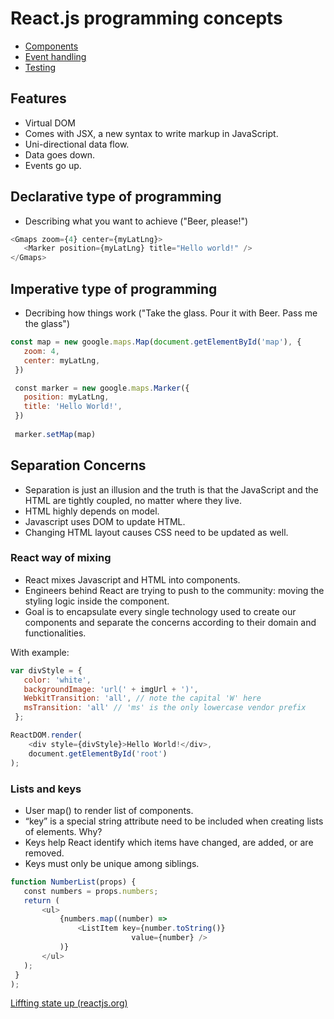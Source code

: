 # React.js programming concepts

- [Components](js-react_cpt-component.md)
- [Event handling](js-react_cpt-evthand.md)
- [Testing](js-react_cpt-test.md)

## Features

-   Virtual DOM
-   Comes with JSX, a new syntax to write markup in JavaScript.
-   Uni-directional data flow.
-   Data goes down.
-   Events go up.

## Declarative type of programming

- Describing what you want to achieve ("Beer, please!")

```javascript
<Gmaps zoom={4} center={myLatLng}>
   <Marker position={myLatLng} title="Hello world!" />
</Gmaps>
```

## Imperative type of programming

- Decribing how things work ("Take the glass. Pour it with Beer. Pass me the glass")

```javascript
const map = new google.maps.Map(document.getElementById('map'), {
   zoom: 4,
   center: myLatLng,
 })

 const marker = new google.maps.Marker({
   position: myLatLng,
   title: 'Hello World!',
 })
  
 marker.setMap(map)
```

## Separation Concerns

- Separation is just an illusion and the truth is that the JavaScript and the HTML are tightly coupled, no matter where they live.
- HTML highly depends on model.
- Javascript uses DOM to update HTML.
- Changing HTML layout causes CSS need to be updated as well.

### React way of mixing

- React mixes Javascript and HTML into components.
- Engineers behind React are trying to push to the community: moving the styling logic inside the component.
- Goal is to encapsulate every single technology used to create our components and separate the concerns according to their domain and functionalities.

With example:

```javascript
var divStyle = {
   color: 'white',
   backgroundImage: 'url(' + imgUrl + ')',
   WebkitTransition: 'all', // note the capital 'W' here
   msTransition: 'all' // 'ms' is the only lowercase vendor prefix
 };

ReactDOM.render(
    <div style={divStyle}>Hello World!</div>,
    document.getElementById('root')
);
```


### Lists and keys

-   User map() to render list of components.
-   “key” is a special string attribute need to be included when creating lists of elements. Why?
-   Keys help React identify which items have changed, are added, or are removed.
-   Keys must only be unique among siblings.


```javascript
function NumberList(props) {
   const numbers = props.numbers;
   return (
       <ul>
           {numbers.map((number) =>
               <ListItem key={number.toString()}
                           value={number} />
           )}
       </ul>
   );
 }
);
```



[Liffting state up (reactjs.org)](https://reactjs.org/docs/lifting-state-up.html)

